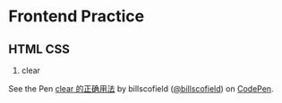 # Frontend Practice

## HTML CSS
1. clear
<p data-height="265" data-theme-id="0" data-slug-hash="NBowRd" data-default-tab="html,result" data-user="billscofield" data-pen-title="clear 的正确用法" class="codepen">See the Pen <a href="https://codepen.io/billscofield/pen/NBowRd/">clear 的正确用法</a> by billscofield (<a href="https://codepen.io/billscofield">@billscofield</a>) on <a href="https://codepen.io">CodePen</a>.</p>
<script async src="https://static.codepen.io/assets/embed/ei.js"></script>


